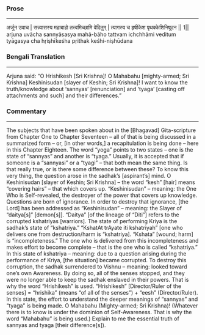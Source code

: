 ### Prose 
 --- 
अर्जुन उवाच |
सन्न्यासस्य महाबाहो तत्त्वमिच्छामि वेदितुम् |
त्यागस्य च हृषीकेश पृथक्केशिनिषूदन || 1||
arjuna uvācha
sannyāsasya mahā-bāho tattvam ichchhāmi veditum
tyāgasya cha hṛiṣhīkeśha pṛithak keśhi-niṣhūdana

### Bengali Translation 
 --- 
Arjuna said: “O Hrishikesh [Sri Krishna]! O Mahabahu [mighty-armed; Sri Krishna] Keshinisudan [slayer of Keshin; Sri Krishna]! I want to know the truth/knowledge about ‘sannyas’ [renunciation] and ‘tyaga’ [casting off attachments and such] and their differences.”

### Commentary 
 --- 
The subjects that have been spoken about in the [Bhagavad] Gita-scripture from Chapter One to Chapter Seventeen – all of that is being discussed in a summarized form – or, [in other words,] a recapitulation is being done – here in this Chapter Eighteen. The word “yoga” points to two states – one is the state of “sannyas” and another is “tyaga.” Usually, it is accepted that if someone is a “sannyasi” or a “tyagi” – that both mean the same thing. Is that really true, or is there some difference between these? To know this very thing, the question arose in the sadhak’s [aspirant’s] mind. O Keshinisudan [slayer of Keshin; Sri Krishna] – the word “kesh” [hair] means “covering hairs” – that which covers up. “Keshinisudan” – meaning: the One Who is Self-revealed, the destroyer of the power that covers up knowledge. Questions are born of ignorance. In order to destroy that ignorance, [the Lord] has been addressed as “Keshinisudan” – meaning: the Slayer of “daitya[s]” [demon[s]]. “Daitya” [of the lineage of “Diti”] refers to the corrupted kshatriyas [warriors]. The state of performing Kriya is the sadhak’s state of “kshatriya.” “KshatAt trAyate iti kshatriyah” [one who delivers one from destruction/harm is “kshatriya]. “Kshata” [wound; harm] is “incompleteness.” The one who is delivered from this incompleteness and makes effort to become complete – that is the one who is called “kshatriya.” In this state of kshatriya – meaning: due to a question arising during the performance of Kriya, [the situation] became corrupted. To destroy this corruption, the sadhak surrendered to Vishnu – meaning: looked toward one’s own Awareness. By doing so, all of the senses stopped, and they were no longer able to keep the sadhak enslaved in their powers. That is why the word “Hrishikesh” is used. “Hrishikesh” [Director/Ruler of the senses] = “hrishika” (means “of all of the senses”) + “eesh” (Director/Ruler). In this state, the effort to understand the deeper meanings of “sannyas” and “tyaga” is being made. O Mahabahu (Mighty-armed; Sri Krishna)! (Whatever there is to know is under the dominion of Self-Awareness. That is why the word “Mahabahu” is being used.) Explain to me the essential truth of sannyas and tyaga [their difference[s]). 